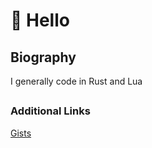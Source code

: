 # 👋 Hello

## Biography
I generally code in Rust and Lua

##

### Additional Links
[Gists](https://gist.github.com/toughdev)
